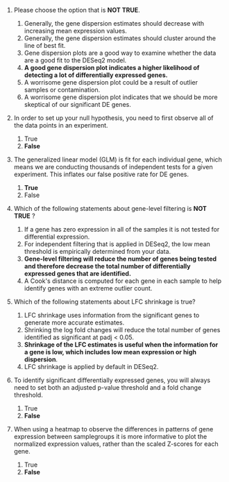 1. Please choose the option that is **NOT TRUE**.

	1. Generally, the gene dispersion estimates should decrease with increasing mean expression values.
	1. Generally, the gene dispersion estimates should cluster around the line of best fit.
	1. Gene dispersion plots are a good way to examine whether the data are a good fit to the DESeq2 model.
	1. **A good gene dispersion plot indicates a higher likelihood of detecting a lot of differentially expressed genes.**
	1. A worrisome gene dispersion plot could be a result of outlier samples or contamination.
	1. A worrisome gene dispersion plot indicates that we should be more skeptical of our significant DE genes.

2. In order to set up your null hypothesis, you need to first observe all of the data points in an experiment.

	1. True
	1. **False**

3. The generalized linear model (GLM) is fit for each individual gene, which means we are conducting thousands of independent tests for a given experiment. This inflates our false positive rate for DE genes.

	1. **True**
	1. False

4. Which of the following statements about gene-level filtering is **NOT TRUE** ?

	1. If a gene has zero expression in all of the samples it is not tested for differential expression.
	1. For independent filtering that is applied in DESeq2, the low mean threshold is empirically determined from your data.
	1. **Gene-level filtering will reduce the number of genes being tested and therefore decrease the total number of differentially expressed genes that are identified.**
	1. A Cook's distance is computed for each gene in each sample to help identify genes with an extreme outlier count.

5. Which of the following statements about LFC shrinkage is true?

	1. LFC shrinkage uses information from the significant genes to generate more accurate estimates.
	1. Shrinking the log fold changes will reduce the total number of genes identified as significant at padj < 0.05.
	1. **Shrinkage of the LFC estimates is useful when the information for a gene is low, which includes low mean expression or high dispersion**.
	1. LFC shrinkage is applied by default in DESeq2. 


6. To identify significant differentially expressed genes, you will always need to set both an adjusted p-value threshold and a fold change threshold. 

	1. True
	1. **False**
	
7. When using a heatmap to observe the differences in patterns of gene expression between samplegroups it is more informative to plot the normalized expression values, rather than the scaled Z-scores for each gene.

	1. True
	1. **False**


